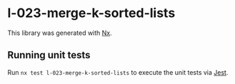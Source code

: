 # l-023-merge-k-sorted-lists

This library was generated with [Nx](https://nx.dev).

## Running unit tests

Run `nx test l-023-merge-k-sorted-lists` to execute the unit tests via [Jest](https://jestjs.io).

